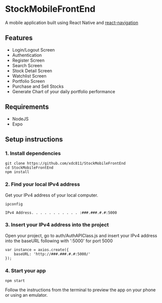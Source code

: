 # StockMobileFrontEnd

A mobile application built using React Native and [react-navigation](https://github.com/react-navigation/react-navigation)

## Features

- Login/Logout Screen
- Authentication 
- Register Screen
- Search Screen
- Stock Detail Screen
- Watchlist Screen
- Portfolio Screen
- Purchase and Sell Stocks
- Generate Chart of your daily portfolio performance

## Requirements

- NodeJS
- Expo

## Setup instructions

### 1. Install dependencies

```
git clone https://github.com/xdc811/StockMobileFrontEnd
cd StockMobileFrontEnd
npm install
```

### 2. Find your local IPv4 address

Get your IPv4 address of your local computer.

```
ipconfig
```
```
IPv4 Address. . . . . . . . . . . :###.###.#.#:5000
```
### 3. Insert your IPv4 address into the project

Open your project, go to auth/AuthAPIClass.js and insert your IPv4 address into the baseURL following with ':5000' for port 5000

```
var instance = axios.create({
    baseURL: 'http://###.###.#.#:5000/'
});
```

### 4. Start your app

```
npm start
```

Follow the instructions from the terminal to preview the app on your phone or using an emulator.
